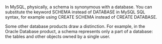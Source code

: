 In MySQL, physically, a schema is synonymous with a database. You can substitute the keyword  SCHEMA instead of DATABASE in MySQL SQL syntax, for example using CREATE SCHEMA instead of CREATE DATABASE.

Some other database products draw a distinction. For example, in the Oracle Database product, a schema represents only a part of a database: the tables and other objects owned by a single user.
